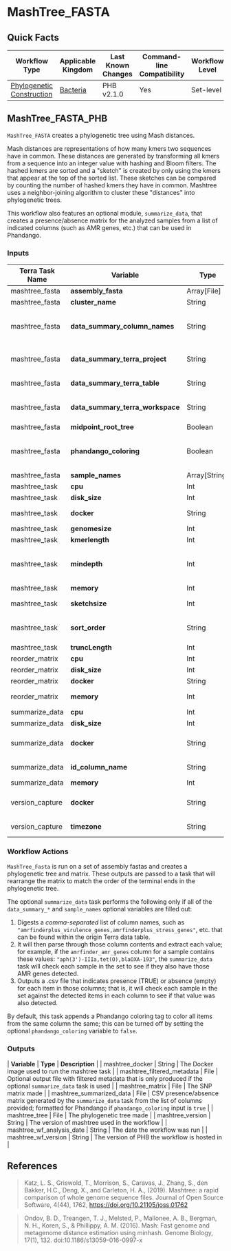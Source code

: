 # MashTree_FASTA

## Quick Facts

| **Workflow Type** | **Applicable Kingdom** | **Last Known Changes** | **Command-line Compatibility** | **Workflow Level** |
|---|---|---|---|---|
| [Phylogenetic Construction](../../workflows_overview/workflows-type.md/#phylogenetic-construction) | [Bacteria](../../workflows_overview/workflows-kingdom.md/#bacteria) | PHB v2.1.0 | Yes | Set-level |

## MashTree_FASTA_PHB

`MashTree_FASTA` creates a phylogenetic tree using Mash distances.

Mash distances are representations of how many kmers two sequences have in common. These distances are generated by transforming all kmers from a sequence into an integer value with hashing and Bloom filters. The hashed kmers are sorted and a "sketch" is created by only using the kmers that appear at the top of the sorted list. These sketches can be compared by counting the number of hashed kmers they have in common. Mashtree uses a neighbor-joining algorithm to cluster these "distances" into phylogenetic trees.

This workflow also features an optional module, `summarize_data`, that creates a presence/absence matrix for the analyzed samples from a list of indicated columns (such as AMR genes, etc.) that can be used in Phandango.

### Inputs

| **Terra Task Name** | **Variable** | **Type** | **Description** | **Default Value** | **Terra Status** |
|---|---|---|---|---|---|
| mashtree_fasta | **assembly_fasta** | Array[File] | The set of assembly fastas | | Required |
| mashtree_fasta | **cluster_name** | String | Free text string used to label output files | | Required |
| mashtree_fasta | **data_summary_column_names** | String | A comma-separated list of the column names from the sample-level data table for generating a data summary (presence/absence .csv matrix); e.g., "amrfinderplus_amr_genes,amrfinderplus_virulence_genes" |  | Optional |
| mashtree_fasta | **data_summary_terra_project** | String | The billing project for your current workspace. This can be found after the "#workspaces/" section in the workspace's URL |  | Optional |
| mashtree_fasta | **data_summary_terra_table** | String | The name of the sample-level Terra data table that will be used for generating a data summary |  | Optional |
| mashtree_fasta | **data_summary_terra_workspace** | String | The name of the Terra workspace you are in. This can be found at the top of the webpage, or in the URL after the billing project. |  | Optional |
| mashtree_fasta | **midpoint_root_tree** | Boolean | If true, midpoint root the final tree | FALSE | Optional |
| mashtree_fasta | **phandango_coloring** | Boolean | Boolean variable that tells the data summary task and the reorder matrix task to include a suffix that enables consistent coloring on Phandango; by default, this suffix is not added. To add this suffix set this variable to true. | FALSE | Optional |
| mashtree_fasta | **sample_names** | Array[String] | The list of samples | | Optional |
| mashtree_task | **cpu** | Int | Number of CPUs to allocate to the task | 16 | Optional |
| mashtree_task | **disk_size** | Int | Amount of storage (in GB) to allocate to the task | 100 | Optional |
| mashtree_task | **docker** | String | The Docker container to use for the task | "us-docker.pkg.dev/general-theiagen/staphb/mashtree:1.2.0" | Optional |
| mashtree_task | **genomesize** | Int | Genome size of the input samples | 5000000 | Ooptional |
| mashtree_task | **kmerlength** | Int | Hashes will be based on strings of this many nucleotides | 21 | Optional |
| mashtree_task | **mindepth** | Int | If set to zero, mashtree will run in "accurate" mode as it will chose a mindepth by itself in a slower method; this value otherwise indicates the minimum number of times a kmer must appear in order to be included | 5 | Optional |
| mashtree_task | **memory** | Int | Amount of memory/RAM (in GB) to allocate to the task | 64 | Optional |
| mashtree_task | **sketchsize** | Int | Each sketch will have at most this many non-redundant min-hashes | 10000 | Optional |
| mashtree_task | **sort_order** | String | For neighbor-joining, the sort order can make a difference. Options include: "ABC" (alphabetical), "random", "input-order" | "ABC" | Optional |
| mashtree_task | **truncLength** | Int | How many characters to keep in a filename | 250 | Optional |
| reorder_matrix | **cpu** | Int | Number of CPUs to allocate to the task | 100 | Optional |
| reorder_matrix | **disk_size** | Int | Amount of storage (in GB) to allocate to the task | 2 | Optional |
| reorder_matrix | **docker** | String | The Docker container to use for the task | 100 | Optional |
| reorder_matrix | **memory** | Int | Amount of memory/RAM (in GB) to allocate to the task | us-docker.pkg.dev/general-theiagen/staphb/mykrobe:0.12.1 | Optional |
| summarize_data | **cpu** | Int | Number of CPUs to allocate to the task | 8 | Optional |
| summarize_data | **disk_size** | Int | Amount of storage (in GB) to allocate to the task | 100 | Optional |
| summarize_data | **docker** | String | The Docker container to use for the task | us-docker.pkg.dev/general-theiagen/theiagen/terra-tools:2023-03-16 | Optional |
| summarize_data | **id_column_name** | String | If the sample IDs are in a different column to samplenames, it can be passed here and it will be used instead. |  | Optional |
| summarize_data | **memory** | Int | Amount of memory/RAM (in GB) to allocate to the task | 8 | Optional |
| version_capture | **docker** | String | The Docker container to use for the task | "us-docker.pkg.dev/general-theiagen/theiagen/alpine-plus-bash:3.20.0" | Optional |
| version_capture | **timezone** | String | Set the time zone to get an accurate date of analysis (uses UTC by default) |  | Optional |

### Workflow Actions

`MashTree_Fasta` is run on a set of assembly fastas and creates a phylogenetic tree and matrix. These outputs are passed to a task that will rearrange the matrix to match the order of the terminal ends in the phylogenetic tree.

The optional `summarize_data` task performs the following only if all of the `data_summary_*` and `sample_names` optional variables are filled out:

1. Digests a _comma-separated_  list of column names, such as `"amrfinderplus_virulence_genes,amrfinderplus_stress_genes"`, etc. that can be found within the origin Terra data table.
2. It will then parse through those column contents and extract each value; for example, if the `amrfinder_amr_genes` column for a sample contains these values: `"aph(3')-IIIa,tet(O),blaOXA-193"`, the `summarize_data` task will check each sample in the set to see if they also have those AMR genes detected.
3. Outputs a .csv file that indicates presence (TRUE) or absence (empty) for each item in those columns; that is, it will check each sample in the set against the detected items in each column to see if that value was also detected.

By default, this task appends a Phandango coloring tag to color all items from the same column the same; this can be turned off by setting the optional `phandango_coloring` variable to `false`.

### Outputs

| **Variable** | **Type** | **Description** |
| mashtree_docker | String | The Docker image used to run the mashtree task |
| mashtree_filtered_metadata | File | Optional output file with filtered metadata that is only produced if the optional `summarize_data` task is used |
| mashtree_matrix | File | The SNP matrix made |
| mashtree_summarized_data | File | CSV presence/absence matrix generated by the `summarize_data` task from the list of columns provided; formatted for Phandango if `phandango_coloring` input is `true` |
| mashtree_tree | File | The phylogenetic tree made |
| mashtree_version | String | The version of mashtree used in the workflow |
| mashtree_wf_analysis_date | String | The date the workflow was run |
| mashtree_wf_version | String | The version of PHB the workflow is hosted in |

## References

> Katz, L. S., Griswold, T., Morrison, S., Caravas, J., Zhang, S., den Bakker, H.C., Deng, X., and Carleton, H. A., (2019). Mashtree: a rapid comparison of whole genome sequence files. Journal of Open Source Software, 4(44), 1762, <https://doi.org/10.21105/joss.01762>
<!-- -->
>Ondov, B. D., Treangen, T. J., Melsted, P., Mallonee, A. B., Bergman, N. H., Koren, S., & Phillippy, A. M. (2016). Mash: Fast genome and metagenome distance estimation using minhash. Genome Biology, 17(1), 132. doi:10.1186/s13059-016-0997-x
